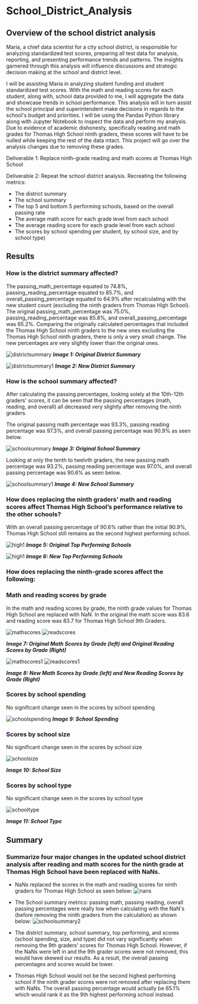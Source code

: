 # School_District_Analysis


## Overview of the school district analysis
Maria, a chief data scientist for a city school district, is responsible for analyzing standardized test scores, preparing all test data for analysis, reporting, and presenting performance trends and patterns. The insights garnered through this analysis will influence discussions and strategic decision making at the school and district level. 

I will be assisting Maria in analyzing student funding and student standardized test scores. With the math and reading scores for each student, along with, school data provided to me, I will aggregate the data and showcase trends in school performance. This analysis will in turn assist the school principal and superintendent make decisions in regards to the school's budget and priorities. I will be using the Pandas Python library along with Jupyter Notebook to inspect the data and perform my analysis. 
Due to evidence of academic dishonesty, specifically reading and math grades for Thomas High School ninth graders, these scores will have to be nulled while keeping the rest of the data intact. This project will go over the analysis changes due to removing these grades. 

Deliverable 1: Replace ninth-grade reading and math scores at Thomas High School

Deliverable 2: Repeat the school district analysis. Recreating the following metrics: 
- The district summary
- The school summary
- The top 5 and bottom 5 performing schools, based on the overall passing rate
- The average math score for each grade level from each school
- The average reading score for each grade level from each school
- The scores by school spending per student, by school size, and by school type)

## Results

### How is the district summary affected?
The passing_math_percentage equated to 74.8%, passing_reading_percentage equated to 85.7%, and overall_passing_percentage equated to 64.9% after recalculating with the new student count (excluding the ninth graders from Thomas High School). 
The original passing_math_percentage was 75.0%, passing_reading_percentage was 85.8%, and overall_passing_percentage was 65.2%. 
Comparing the originally calculated percentages that included the Thomas High School ninth graders to the new ones excluding the Thomas High School ninth graders, there is only a very small change. The new percentages are very slightly lower than the original ones. 

 ![districtsummary](https://github.com/Soniaprogram/School_District_Analysis/blob/main/Images/1originalDistrictSummary.PNG)
 ***Image 1: Original District Summary***


 ![districtsummary1](https://github.com/Soniaprogram/School_District_Analysis/blob/main/Images/1DistrictSummary.PNG)
 ***Image 2: New District Summary***

### How is the school summary affected?

After calculating the passing percentages, looking solely at the 10th-12th graders' scores, it can be seen that the passing percentages (math, reading, and overall) all decreased very slightly after removing the ninth graders. 

The original passing math percentage was 93.3%, passing reading percentage was 97.3%, and overall passing percentage was 90.9% as seen below.

 ![schoolsummary](https://github.com/Soniaprogram/School_District_Analysis/blob/main/Images/2origschoolsummarycropped.PNG)
 ***Image 3: Original School Summary***

Looking at only the tenth to twelvth graders, the new passing math percentage was 93.2%, passing reading percentage was 97.0%, and overall passing percentage was 90.6% as seen below.

![schoolsummary1](https://github.com/Soniaprogram/School_District_Analysis/blob/main/Images/2newschoolsummarycropped.PNG)
***Image 4: New School Summary***

### How does replacing the ninth graders’ math and reading scores affect Thomas High School’s performance relative to the other schools?
With an overall passing percentage of 90.6% rather than the initial 90.9%, Thomas High School still remains as the second highest performing school.

![high1](https://github.com/Soniaprogram/School_District_Analysis/blob/main/Images/3originalhighschool.PNG)
***Image 5: Original Top Performing Schools***


![high1](https://github.com/Soniaprogram/School_District_Analysis/blob/main/Images/3newhighschool.PNG)
***Image 6: New Top Performing Schools***


### How does replacing the ninth-grade scores affect the following:

### Math and reading scores by grade
In the math and reading scores by grade, the ninth grade values for Thomas High School are replaced with NaN. In the original the math score was 83.6 and reading score was 83.7 for Thomas High School 9th Graders.

![mathscores](https://github.com/Soniaprogram/School_District_Analysis/blob/main/Images/4origmathscoresbygrade.PNG)
![readscores](https://github.com/Soniaprogram/School_District_Analysis/blob/main/Images/4origreadingscoresbygrade.PNG)

***Image 7: Original Math Scores by Grade (left) and Original Reading Scores by Grade (Right)***

![mathscores1](https://github.com/Soniaprogram/School_District_Analysis/blob/main/Images/4newmathscoresbygrade.PNG)
![readscores1](https://github.com/Soniaprogram/School_District_Analysis/blob/main/Images/4newreadingscoresbygrade.PNG)

***Image 8: New Math Scores by Grade (left) and New Reading Scores by Grade (Right)***

### Scores by school spending
No significant change seen in the scores by school spending

![schoolspending](https://github.com/Soniaprogram/School_District_Analysis/blob/main/Images/5newscoresbyschoolspending.PNG)
***Image 9: School Spending***

### Scores by school size
No significant change seen in the scores by school size

![schoolsize](https://github.com/Soniaprogram/School_District_Analysis/blob/main/Images/6newscoresbyschoolsize.PNG)

***Image 10: School Size***

### Scores by school type
No significant change seen in the scores by school type

![schooltype](https://github.com/Soniaprogram/School_District_Analysis/blob/main/Images/7scoresbyschooltype.PNG)

***Image 11: School Type***

## Summary
### Summarize four major changes in the updated school district analysis after reading and math scores for the ninth grade at Thomas High School have been replaced with NaNs.
- NaNs replaced the scores in the math and reading scores for ninth graders for Thomas High School as seen below:
![nans](https://github.com/Soniaprogram/School_District_Analysis/blob/main/Images/0NaN.PNG)

- The School summary metrics: passing math, passing reading, overall passing percentages were really low when calculating with the NaN's (before removing the ninth graders from the calculation) as shown below:
![schoolsummary2](https://github.com/Soniaprogram/School_District_Analysis/blob/main/Images/8%20originalschoolsummarycropped.PNG)

- The district summary, school summary, top performing, and scores (school spending, size, and type) did not vary significantly when removing the 9th graders' scores for Thomas High School. However, if the NaNs were left in and the 9th grader scores were not removed, this would have skewed our results. As a result, the overall passing percentages and scores would be lower. 

- Thomas High School would not be the second highest performing school if the ninth grader scores were not removed after replacing them with NaNs. The overall passing percentage would actually be 65.1% which would rank it as the 9th highest performing school instead.
